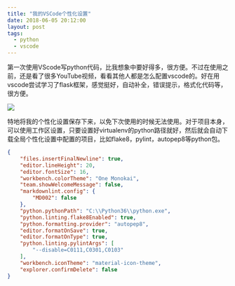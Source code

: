 ```yaml
---
title: "我的VSCode个性化设置"
date: 2018-06-05 20:12:00
layout: post
tags: 
  - python
  - vscode
---
```


第一次使用VScode写python代码，比我想象中要好得多，很方便。不过在使用之前，还是看了很多YouTube视频，看看其他人都是怎么配置vscode的。好在用vscode尝试学习了flask框架，感觉挺好，自动补全，错误提示，格式化代码等，很方便。

![](https://krazel-1256848099.cos.ap-chengdu.myqcloud.com/img/TIM-20180605201127.png)


<!--more-->


特地将我的个性化设置保存下来，以免下次使用的时候无法使用。对于项目本身，可以使用工作区设置，只要设置好virtualenv的python路径就好，然后就会自动下载全局个性化设置中配置的项目，比如flake8，pylint，autopep8等python包。


```json
{
    "files.insertFinalNewline": true,
    "editor.lineHeight": 20,
    "editor.fontSize": 16,
    "workbench.colorTheme": "One Monokai",
    "team.showWelcomeMessage": false,
    "markdownlint.config": {
        "MD002": false
    },
    "python.pythonPath": "C:\\Python36\\python.exe",
    "python.linting.flake8Enabled": true,
    "python.formatting.provider": "autopep8",
    "editor.formatOnSave": true,
    "editor.formatOnType": true,
    "python.linting.pylintArgs": [
        "--disable=C0111,C0301,C0103"
    ],
    "workbench.iconTheme": "material-icon-theme",
    "explorer.confirmDelete": false
}
```
